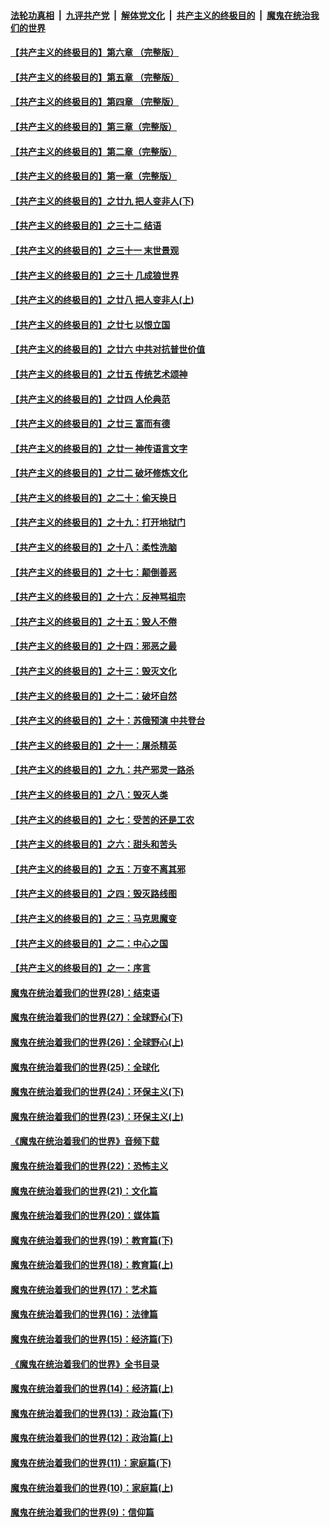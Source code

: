 ####  [法轮功真相](../../../../basic/blob/master/README.md?t=05022101) &nbsp;|&nbsp; [九评共产党](../../../../9ping.md/blob/master/README.md?t=05022101) &nbsp;|&nbsp; [解体党文化](../../../../jtdwh.md/blob/master/README.md?t=05022101)  &nbsp;|&nbsp; [共产主义的终极目的](../../../../gczydzjmd.md/blob/master/README.md?t=05022101) &nbsp;|&nbsp; [魔鬼在统治我们的世界](../../../../mgztzwmdsj.md/blob/master/README.md?t=05022101) 

#### [【共产主义的终极目的】第六章 （完整版）](../pages/nsc422/n11428913.md?t=05022101) 

#### [【共产主义的终极目的】第五章 （完整版）](../pages/nsc422/n11428912.md?t=05022101) 

#### [【共产主义的终极目的】第四章 （完整版）](../pages/nsc422/n11428907.md?t=05022101) 

#### [【共产主义的终极目的】第三章（完整版）](../pages/nsc422/n11428848.md?t=05022101) 

#### [【共产主义的终极目的】第二章（完整版）](../pages/nsc422/n11428831.md?t=05022101) 

#### [【共产主义的终极目的】第一章（完整版）](../pages/nsc422/n11417651.md?t=05022101) 

#### [【共产主义的终极目的】之廿九 把人变非人(下)](../pages/nsc422/n11344140.md?t=05022101) 

#### [【共产主义的终极目的】之三十二 结语](../pages/nsc422/n11360535.md?t=05022101) 

#### [【共产主义的终极目的】之三十一 末世景观](../pages/nsc422/n11351129.md?t=05022101) 

#### [【共产主义的终极目的】之三十 几成狼世界](../pages/nsc422/n11348280.md?t=05022101) 

#### [【共产主义的终极目的】之廿八 把人变非人(上)](../pages/nsc422/n11340492.md?t=05022101) 

#### [【共产主义的终极目的】之廿七 以恨立国](../pages/nsc422/n11336944.md?t=05022101) 

#### [【共产主义的终极目的】之廿六 中共对抗普世价值](../pages/nsc422/n11324785.md?t=05022101) 

#### [【共产主义的终极目的】之廿五 传统艺术颂神](../pages/nsc422/n11296396.md?t=05022101) 

#### [【共产主义的终极目的】之廿四 人伦典范](../pages/nsc422/n11296397.md?t=05022101) 

#### [【共产主义的终极目的】之廿三 富而有德](../pages/nsc422/n11283598.md?t=05022101) 

#### [【共产主义的终极目的】之廿一 神传语言文字](../pages/nsc422/n11263265.md?t=05022101) 

#### [【共产主义的终极目的】之廿二 破坏修炼文化](../pages/nsc422/n11245728.md?t=05022101) 

#### [【共产主义的终极目的】之二十：偷天换日](../pages/nsc422/n11238846.md?t=05022101) 

#### [【共产主义的终极目的】之十九：打开地狱门](../pages/nsc422/n11206376.md?t=05022101) 

#### [【共产主义的终极目的】之十八：柔性洗脑](../pages/nsc422/n11199994.md?t=05022101) 

#### [【共产主义的终极目的】之十七：颠倒善恶](../pages/nsc422/n11179782.md?t=05022101) 

#### [【共产主义的终极目的】之十六：反神骂祖宗](../pages/nsc422/n11166798.md?t=05022101) 

#### [【共产主义的终极目的】之十五：毁人不倦](../pages/nsc422/n11166792.md?t=05022101) 

#### [【共产主义的终极目的】之十四：邪恶之最](../pages/nsc422/n11150249.md?t=05022101) 

#### [【共产主义的终极目的】之十三：毁灭文化](../pages/nsc422/n11135227.md?t=05022101) 

#### [【共产主义的终极目的】之十二：破坏自然](../pages/nsc422/n11135214.md?t=05022101) 

#### [【共产主义的终极目的】之十：苏俄预演 中共登台](../pages/nsc422/n11118424.md?t=05022101) 

#### [【共产主义的终极目的】之十一：屠杀精英](../pages/nsc422/n11118442.md?t=05022101) 

#### [【共产主义的终极目的】之九：共产邪灵一路杀](../pages/nsc422/n11114139.md?t=05022101) 

#### [【共产主义的终极目的】之八：毁灭人类](../pages/nsc422/n11108503.md?t=05022101) 

#### [【共产主义的终极目的】之七：受苦的还是工农](../pages/nsc422/n11101809.md?t=05022101) 

#### [【共产主义的终极目的】之六：甜头和苦头](../pages/nsc422/n11096971.md?t=05022101) 

#### [【共产主义的终极目的】之五：万变不离其邪](../pages/nsc422/n11091285.md?t=05022101) 

#### [【共产主义的终极目的】之四：毁灭路线图](../pages/nsc422/n11086284.md?t=05022101) 

#### [【共产主义的终极目的】之三：马克思魔变](../pages/nsc422/n11061941.md?t=05022101) 

#### [【共产主义的终极目的】之二：中心之国](../pages/nsc422/n11047728.md?t=05022101) 

#### [【共产主义的终极目的】之一：序言](../pages/nsc422/n11086077.md?t=05022101) 

#### [魔鬼在统治着我们的世界(28)：结束语](../pages/nsc422/n10936246.md?t=05022101) 

#### [魔鬼在统治着我们的世界(27)：全球野心(下)](../pages/nsc422/n10928319.md?t=05022101) 

#### [魔鬼在统治着我们的世界(26)：全球野心(上)](../pages/nsc422/n10900318.md?t=05022101) 

#### [魔鬼在统治着我们的世界(25)：全球化](../pages/nsc422/n10788205.md?t=05022101) 

#### [魔鬼在统治着我们的世界(24)：环保主义(下)](../pages/nsc422/n10695307.md?t=05022101) 

#### [魔鬼在统治着我们的世界(23)：环保主义(上)](../pages/nsc422/n10688613.md?t=05022101) 

#### [《魔鬼在统治着我们的世界》音频下载](../pages/nsc422/n10635553.md?t=05022101) 

#### [魔鬼在统治着我们的世界(22)：恐怖主义](../pages/nsc422/n10614727.md?t=05022101) 

#### [魔鬼在统治着我们的世界(21)：文化篇](../pages/nsc422/n10597706.md?t=05022101) 

#### [魔鬼在统治着我们的世界(20)：媒体篇](../pages/nsc422/n10586579.md?t=05022101) 

#### [魔鬼在统治着我们的世界(19)：教育篇(下)](../pages/nsc422/n10564808.md?t=05022101) 

#### [魔鬼在统治着我们的世界(18)：教育篇(上)](../pages/nsc422/n10526970.md?t=05022101) 

#### [魔鬼在统治着我们的世界(17)：艺术篇](../pages/nsc422/n10499093.md?t=05022101) 

#### [魔鬼在统治着我们的世界(16)：法律篇](../pages/nsc422/n10485969.md?t=05022101) 

#### [魔鬼在统治着我们的世界(15)：经济篇(下)](../pages/nsc422/n10469975.md?t=05022101) 

#### [《魔鬼在统治着我们的世界》全书目录](../pages/nsc422/n10464261.md?t=05022101) 

#### [魔鬼在统治着我们的世界(14)：经济篇(上)](../pages/nsc422/n10457370.md?t=05022101) 

#### [魔鬼在统治着我们的世界(13)：政治篇(下)](../pages/nsc422/n10448270.md?t=05022101) 

#### [魔鬼在统治着我们的世界(12)：政治篇(上)](../pages/nsc422/n10444576.md?t=05022101) 

#### [魔鬼在统治着我们的世界(11)：家庭篇(下)](../pages/nsc422/n10440961.md?t=05022101) 

#### [魔鬼在统治着我们的世界(10)：家庭篇(上)](../pages/nsc422/n10435448.md?t=05022101) 

#### [魔鬼在统治着我们的世界(9)：信仰篇](../pages/nsc422/n10432159.md?t=05022101) 

